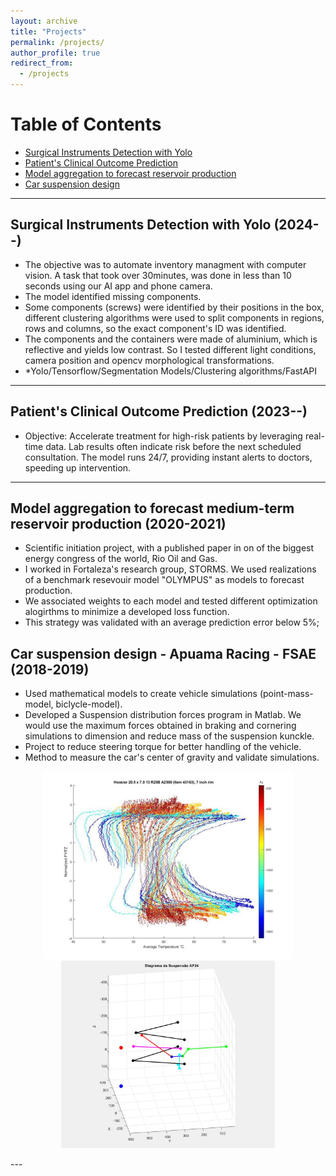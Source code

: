 ```yaml
---
layout: archive
title: "Projects"
permalink: /projects/
author_profile: true
redirect_from:
  - /projects
---
```


# Table of Contents
- [Surgical Instruments Detection with Yolo](#surgical-detection)
- [Patient's Clinical Outcome Prediction](#patient-outcome-prediction)
- [Model aggregation to forecast reservoir production](#forecast-oil-production)
- [Car suspension design](#apuama)

---
## Surgical Instruments Detection with Yolo (2024--)
 -	The objective was to automate inventory managment with computer vision. A task that took over 30minutes, was done in less than 10 seconds using our AI app and phone camera.
 -	The model identified missing components.
 -	Some components (screws) were identified by their positions in the box, different clustering algorithms were used to split components in regions, rows and columns, so the exact component's ID was identified.
 -	The components and the containers were made of aluminium, which is reflective and yields low contrast. So I tested different light conditions, camera position and opencv morphological transformations. 
 - *Yolo/Tensorflow/Segmentation Models/Clustering algorithms/FastAPI


---
## Patient's Clinical Outcome Prediction (2023--)
- Objective: Accelerate treatment for high-risk patients by leveraging real-time data. Lab results often indicate risk before the next scheduled consultation. The model runs 24/7, providing instant alerts to doctors, speeding up intervention.


---
## Model aggregation to forecast medium-term reservoir production (2020-2021)
 -	Scientific initiation project, with a published paper in on of the biggest energy congress of the world, Rio Oil and Gas.
 -	I worked in Fortaleza's research group, STORMS. We used realizations of a benchmark resevouir model "OLYMPUS" as models to forecast production.
 -	We associated weights to each model and tested different optimization alogirthms to minimize a developed loss function.
 -	This strategy was validated with an average prediction error below 5%;


## Car suspension design - Apuama Racing - FSAE (2018-2019)
-	Used mathematical models to create vehicle simulations (point-mass-model, biclycle-model).
-	Developed a Suspension distribution forces program in Matlab. We would use the maximum forces obtained in braking and cornering simulations to dimension and reduce mass of the suspension kunckle.
-	Project to reduce steering torque for better handling of the vehicle.
-	Method to measure the car's center of gravity and validate simulations.

<p align="center">
  <img src="https://github.com/Bessagg/academicpages.github.io/blob/master/_projects/hosier_tire_data.jpg?raw=true" alt="tiredata" height="300"/>
  <img src="https://github.com/Bessagg/academicpages.github.io/blob/master/_projects/suspa_1.jpeg?raw=true" alt="suspa" height="300"/>
</p>
--- 
